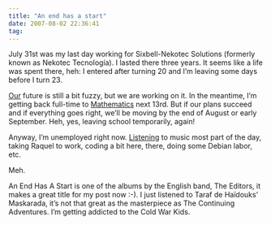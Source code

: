 ```yaml
---
title: "An end has a start"
date: 2007-08-02 22:36:41
tag:
---
```

<p>July 31st was my last day working for Sixbell-Nekotec Solutions (formerly known as Nekotec Tecnología). I lasted there three years. It seems like a life was spent there, heh: I entered after turning 20 and I’m leaving some days before I turn 23.</p>

<p><a href="http://raquelhernandez.net/" target="_blank">Our</a> future is still a bit fuzzy, but we are working on it. In the meantime, I’m getting back full-time to <a href="http://www.matematicas.unam.mx/" target="_blank">Mathematics</a> next 13rd. But if our plans succeed and if everything goes right, we’ll be moving by the end of August or early September. Heh, yes, leaving school temporarily, again!</p>

<p>Anyway, I’m unemployed right now. <a href="http://www.last.fm/user/damog" target="_blank">Listening</a> to music most part of the day, taking Raquel to work, coding a bit here, there, doing some Debian labor, etc.</p>

<p>Meh.</p>

<p>An End Has A Start is one of the albums by the English band, The Editors, it makes a great title for my post now :-). I just listened to Taraf de Haïdouks’ Maskarada, it’s not that great as the masterpiece as The Continuing Adventures. I’m getting addicted to the Cold War Kids.</p>
